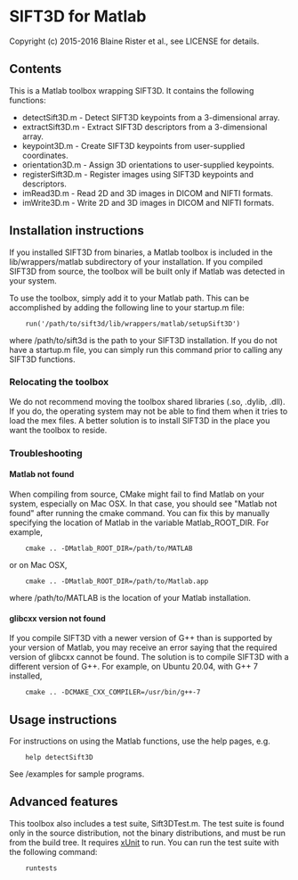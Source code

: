 # SIFT3D for Matlab

Copyright (c) 2015-2016 Blaine Rister et al., see LICENSE for details.

## Contents

This is a Matlab toolbox wrapping SIFT3D. It contains the following functions:
- detectSift3D.m - Detect SIFT3D keypoints from a 3-dimensional array.
- extractSift3D.m - Extract SIFT3D descriptors from a 3-dimensional array.
- keypoint3D.m - Create SIFT3D keypoints from user-supplied coordinates.
- orientation3D.m - Assign 3D orientations to user-supplied keypoints.
- registerSift3D.m - Register images using SIFT3D keypoints and descriptors.
- imRead3D.m - Read 2D and 3D images in DICOM and NIFTI formats.
- imWrite3D.m - Write 2D and 3D images in DICOM and NIFTI formats.

## Installation instructions

If you installed SIFT3D from binaries, a Matlab toolbox is included in the lib/wrappers/matlab subdirectory of your installation. If you compiled SIFT3D from source, the toolbox will be built only if Matlab was detected in your system.

To use the toolbox, simply add it to your Matlab path. This can be accomplished by adding the following line to your startup.m file:

        run('/path/to/sift3d/lib/wrappers/matlab/setupSift3D')

where /path/to/sift3d is the path to your SIFT3D installation. If you do not have a startup.m file, you can simply run this command prior to calling any SIFT3D functions.

### Relocating the toolbox

We do not recommend moving the toolbox shared libraries (.so, .dylib, .dll). If you do, the operating system may not be able to find them when it tries to load the mex files. A better solution is to install SIFT3D in the place you want the toolbox to reside.

### Troubleshooting

#### Matlab not found

When compiling from source, CMake might fail to find Matlab on your system, especially on Mac OSX. In that case, you should see "Matlab not found" after running the cmake command. You can fix this by manually specifying the location of Matlab in the variable Matlab_ROOT_DIR. For example,

        cmake .. -DMatlab_ROOT_DIR=/path/to/MATLAB

or on Mac OSX,

        cmake .. -DMatlab_ROOT_DIR=/path/to/Matlab.app

where /path/to/MATLAB is the location of your Matlab installation.

#### glibcxx version not found

If you compile SIFT3D vith a newer version of G++ than is supported by your version of Matlab, you may receive an error saying that the required version of glibcxx cannot be found. The solution is to compile SIFT3D with a different version of G++. For example, on Ubuntu 20.04, with G++ 7 installed,

        cmake .. -DCMAKE_CXX_COMPILER=/usr/bin/g++-7

## Usage instructions

For instructions on using the Matlab functions, use the help pages, e.g.

        help detectSift3D

See /examples for sample programs.

## Advanced features

This toolbox also includes a test suite, Sift3DTest.m. The test suite is found only in the source distribution, not the binary distributions, and must be run from the build tree. It requires [xUnit](http://www.mathworks.com/matlabcentral/fileexchange/22846-matlab-xunit-test-framework) to run. You can run the test suite with the following command:

        runtests
